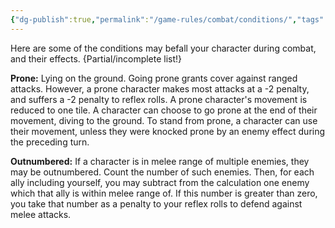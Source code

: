 ```yaml
---
{"dg-publish":true,"permalink":"/game-rules/combat/conditions/","tags":["stub"]}
---
```


Here are some of the conditions may befall your character during combat, and their effects. {Partial/incomplete list!}

**Prone:** Lying on the ground. Going prone grants cover against ranged attacks. However, a prone character makes most attacks at a -2 penalty, and suffers a -2 penalty to reflex rolls. A prone character's movement is reduced to one tile. A character can choose to go prone at the end of their movement, diving to the ground. To stand from prone, a character can use their movement, unless they were knocked prone by an enemy effect during the preceding turn.

**Outnumbered:** If a character is in melee range of multiple enemies, they may be outnumbered. Count the number of such enemies. Then, for each ally including yourself, you may subtract from the calculation one enemy which that ally is within melee range of. If this number is greater than zero, you take that number as a penalty to your reflex rolls to defend against melee attacks. 